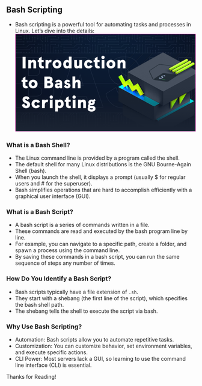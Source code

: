 Bash Scripting
--------------

* Bash scripting is a powerful tool for automating tasks and processes in Linux. Let’s dive into the details:
![Preview](Images/bash1.png)

### What is a Bash Shell?
* The Linux command line is provided by a program called the shell.
* The default shell for many Linux distributions is the GNU Bourne-Again Shell (bash).
* When you launch the shell, it displays a prompt (usually $ for regular users and # for the superuser).
* Bash simplifies operations that are hard to accomplish efficiently with a graphical user interface (GUI).


### What is a Bash Script?
* A bash script is a series of commands written in a file.
* These commands are read and executed by the bash program line by line.
* For example, you can navigate to a specific path, create a folder, and spawn a process using the command line.
* By saving these commands in a bash script, you can run the same sequence of steps any number of times.


### How Do You Identify a Bash Script?
* Bash scripts typically have a file extension of `.sh`.
* They start with a shebang (the first line of the script), which specifies the bash shell path.
* The shebang tells the shell to execute the script via bash.


### Why Use Bash Scripting?
* Automation: Bash scripts allow you to automate repetitive tasks.
* Customization: You can customize behavior, set environment variables, and execute specific actions.
* CLI Power: Most servers lack a GUI, so learning to use the command line interface (CLI) is essential.

Thanks for Reading!